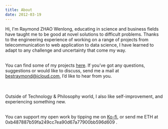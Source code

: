```yaml
---
title: About
date: 2012-03-19
---
```


Hi, I'm Raymond ZHAO Wenlong, educating in science and business fields have taught me to be good at novel solutions to difficult problems. Thanks to the engineering experience of working on a range of projects from telecommunication to web application to data science, I have learned to adapt to any challenge and uncertainty that come my way.  
<br>     

You can find some of my projects [here](https://github.com/muyun). If you’ve got any questions, suggestions or would like to discuss, send me a mail at bestraymond@icloud.com,
I’d like to hear from you.   
<br> <br> 

Outside of Technology & Philosophy world, I also like self-improvement, and experiencing something new. 
<br> <br> 

You can support my open work by tipping me on [Ko-fi](https://ko-fi.com/muyun), or send me ETH at 0xb487887b59fa249cc7ea90d67a77900bb596d609 .  

